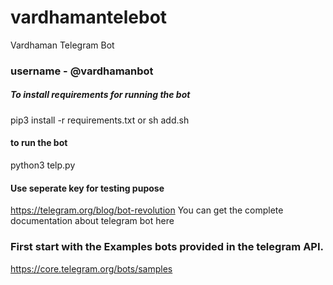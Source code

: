 # vardhamantelebot
Vardhaman Telegram Bot
### username - @vardhamanbot

##### To install requirements for running the bot
pip3 install -r requirements.txt or sh add.sh

#### to run the bot
python3 telp.py

#### Use seperate key for testing pupose
 https://telegram.org/blog/bot-revolution
You can get the complete documentation about telegram bot here

### First start with the Examples bots provided in the telegram API.
https://core.telegram.org/bots/samples


